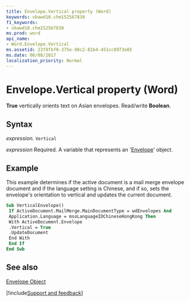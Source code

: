 ```yaml
---
title: Envelope.Vertical property (Word)
keywords: vbawd10.chm152567830
f1_keywords:
- vbawd10.chm152567830
ms.prod: word
api_name:
- Word.Envelope.Vertical
ms.assetid: 23f8fbf0-375e-98c2-81b4-451cc8973e85
ms.date: 06/08/2017
localization_priority: Normal
---
```



# Envelope.Vertical property (Word)

 **True** vertically orients text on Asian envelopes. Read/write **Boolean**.


## Syntax

_expression_. `Vertical`

_expression_ Required. A variable that represents an '[Envelope](Word.Envelope.md)' object.


## Example

This example determines if the active document is a mail merge envelope document and if the language setting is Chinese, and if so, sets the envelope's orientation to vertical and updates the current document.


```vb
Sub VerticalEnvelope() 
 If ActiveDocument.MailMerge.MainDocumentType = wdEnvelopes And 
 Application.Language = msoLanguageIDChineseHongKong Then 
 With ActiveDocument.Envelope 
 .Vertical = True 
 .UpdateDocument 
 End With 
 End If 
End Sub
```


## See also


[Envelope Object](Word.Envelope.md)

[!include[Support and feedback](~/includes/feedback-boilerplate.md)]